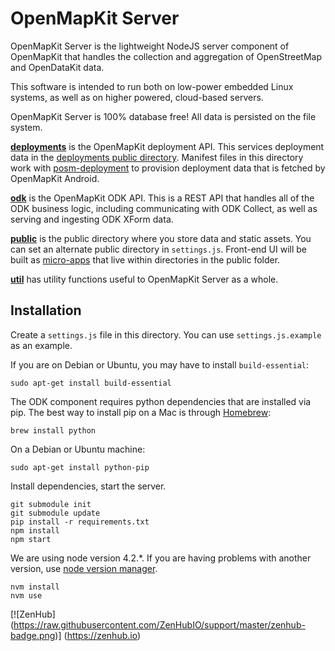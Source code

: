 # OpenMapKit Server

OpenMapKit Server is the lightweight NodeJS server component of OpenMapKit that
handles the collection and aggregation of OpenStreetMap and OpenDataKit data.

This software is intended to run both on low-power embedded Linux systems,
as well as on higher powered, cloud-based servers.

OpenMapKit Server is 100% database free! All data is persisted on the file system.

[__deployments__](https://github.com/AmericanRedCross/OpenMapKitServer/tree/master/deployments) is the OpenMapKit 
deployment API. This services deployment data in the 
[deployments public directory](https://github.com/AmericanRedCross/OpenMapKitServer/tree/master/public/deployments).
Manifest files in this directory work with [posm-deployment](https://github.com/AmericanRedCross/posm-deployment)
to provision deployment data that is fetched by OpenMapKit Android.

[__odk__](https://github.com/AmericanRedCross/OpenMapKitServer/tree/master/odk) is the OpenMapKit ODK API. 
This is a REST API that handles all of the ODK business logic, including communicating with ODK Collect,
as well as serving and ingesting ODK XForm data.

[__public__](https://github.com/AmericanRedCross/OpenMapKitServer/tree/master/public) is the public directory where 
you store data and static assets. You can set an alternate public directory in `settings.js`. Front-end UI will be built as [micro-apps](https://github.com/AmericanRedCross/OpenMapKitServer/tree/master/public/export-osm) that live within directories in the public folder.

[__util__](https://github.com/AmericanRedCross/OpenMapKitServer/tree/master/util) has utility functions 
useful to OpenMapKit Server as a whole.


## Installation

Create a `settings.js` file in this directory. You can use `settings.js.example`
as an example.

If you are on Debian or Ubuntu, you may have to install `build-essential`:

```
sudo apt-get install build-essential
```

The ODK component requires python dependencies that are installed via pip.
The best way to install pip on a Mac is through [Homebrew](http://brew.sh/):

```
brew install python
```

On a Debian or Ubuntu machine:

```
sudo apt-get install python-pip
```

Install dependencies, start the server.

```
git submodule init
git submodule update
pip install -r requirements.txt
npm install
npm start
```

We are using node version 4.2.*. If you are having problems with another
version, use [node version manager](https://github.com/creationix/nvm).

```
nvm install
nvm use
```

[![ZenHub] (https://raw.githubusercontent.com/ZenHubIO/support/master/zenhub-badge.png)] (https://zenhub.io)
